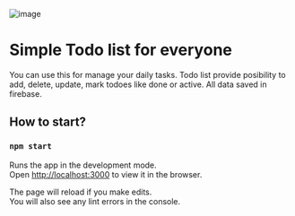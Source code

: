![image](https://user-images.githubusercontent.com/82111498/192955121-27e903c5-36fd-4488-8c1e-8f388e4ce07e.png)

# Simple Todo list for everyone

You can use this for manage your daily tasks. Todo list provide posibility to add, delete, update, mark todoes like done or active. All data saved in firebase.

## How to start?
### `npm start`

Runs the app in the development mode.\
Open [http://localhost:3000](http://localhost:3000) to view it in the browser.

The page will reload if you make edits.\
You will also see any lint errors in the console.
